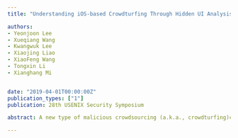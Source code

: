 ```yaml
---
title: "Understanding iOS-based Crowdturfing Through Hidden UI Analysis"

authors:
- Yeonjoon Lee
- Xueqiang Wang
- Kwangwuk Lee
- Xiaojing Liao
- XiaoFeng Wang
- Tongxin Li
- Xianghang Mi


date: "2019-04-01T00:00:00Z"
publication_types: ["1"]
publication: 28th USENIX Security Symposium

abstract: A new type of malicious crowdsourcing (a.k.a., crowdturfing)clients, mobile apps with hidden crowdturfing user interface(UI), is increasingly being utilized by miscreants to coordinatecrowdturfing workers and publish mobile based crowdturfingtasks (e.g., app ranking manipulation) even on the strictly con-trolled Apple App Store. These apps hide their crowdturfingcontent behind innocent-looking UIs to bypass app vettingand infiltrate the app store. To the best of our knowledge,little has been done so far to understand this new abusiveservice, in terms of its scope, impact and techniques, not tomention any effort to identify such stealthy crowdturfing appson a large scale, particularly on the Apple platform. In thispaper, we report the first measurement study on iOS appswith hidden crowdturfing UIs. Our findings bring to light themobile-based crowdturfing ecosystem (e.g., app promotionfor worker recruitment, campaign identification) and the un-derground developer->s tricks (e.g., scheme, logic bomb) forevading app vetting.

---
```

